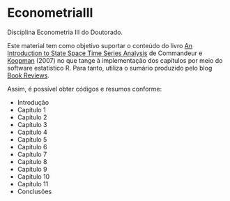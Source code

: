 EconometriaIII
==============

Disciplina Econometria III do Doutorado. 

Este material tem como objetivo suportar o conteúdo do livro [An Introduction to State Space Time Series Analysis](http://www.ssfpack.com/CKbook.html)  de Commandeur e [Koopman](http://personal.vu.nl/s.j.koopman/SJwork.html) (2007) no que tange à implementação dos capítulos por meio do software estatístico R. Para tanto, utiliza o sumário produzido pelo blog [Book Reviews](http://rkbookreviews.wordpress.com/).

Assim, é possível obter códigos e resumos conforme: 

- Introdução
- Capítulo 1
- Capítulo 2
- Capítulo 3
- Capítulo 4
- Capítulo 5
- Capítulo 6
- Capítulo 7
- Capítulo 8
- Capítulo 9
- Capítulo 10
- Capítulo 11
- Conclusões
